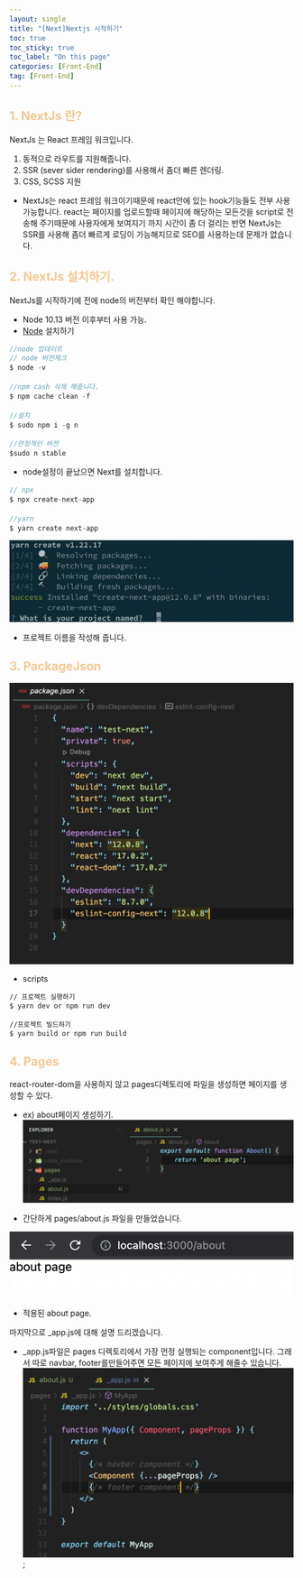 ```yaml
---
layout: single
title: "[Next]Nextjs 시작하기"
toc: true
toc_sticky: true
toc_label: "On this page"
categories: [Front-End]
tag: [Front-End]
---
```


## <span style="color: #F3C892">1. NextJs 란?</span>

NextJs 는 React 프레임 워크입니다.

1. 동적으로 라우트를 지원해줍니다.
2. SSR (sever sider rendering)를 사용해서 좀더 빠른 렌더링.
3. CSS, SCSS 지원

- NextJs는 react 프레임 워크이기때문에 react안에 있는 hook기능들도 전부 사용가능합니다. react는 페이지를 업로드할때 페이지에 해당하는 모든것을 script로 전송해 주기때문에 사용자에게 보여지기 까지 시간이 좀 더 걸리는 반면 NextJs는 SSR를 사용해 좀더 빠르게 로딩이 가능해지므로 SEO를 사용하는데 문제가 없습니다.

## <span style="color: #F3C892">2. NextJs 설치하기.</span>

NextJs를 시작하기에 전에 node의 버전부터 확인 해야합니다.

- Node 10.13 버전 이후부터 사용 가능.
- [Node](https://nodejs.org/ko/) 설치하기

```javascript
//node 업데이트
// node 버전체크
$ node -v

//npm cash 삭제 해줍니다.
$ npm cache clean -f

//설치
$ sudo npm i -g n

//안정적인 버전
$sudo n stable

```

- node설정이 끝났으면 Next를 설치합니다.

```javascript
// npx
$ npx create-next-app

//yarn
$ yarn create next-app
```

![install](/images/next/nextInstall.png)

- 프로젝트 이름을 작성해 줍니다.

## <span style="color: #F3C892">3. PackageJson</span>

![packageJson](/images/next/packageJson.png)

- scripts

```javascrip
// 프로젝트 실행하기
$ yarn dev or npm run dev

//프로젝트 빌드하기
$ yarn build or npm run build
```

## <span style="color: #F3C892">4. Pages</span>

react-router-dom을 사용하지 않고 pages디렉토리에 파일을 생성하면 페이지를
생성할 수 있다.

- ex) about페이지 생성하기.
  ![about](/images/next/about.png)

- 간단하게 pages/about.js 파일을 만들었습니다.

![local](/images/next/local.png)

- 적용된 about page.

마지막으로 \_app.js에 대해 설명 드리겠습니다.

- \_app.js파일은 pages 디렉토리에서 가장 먼정 실행되는 component입니다.
  그래서 따로 navbar, footer를만들어주면 모든 페이지에 보여주게 해줄수 있습니다.
  ![app](/images/next/app.png);
